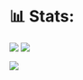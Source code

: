 # 📊 Stats:
<img src="https://github-readme-stats-wheat-two-53.vercel.app/api?username=fialh0&theme=dracula&hide_border=false&include_all_commits=false&count_private=false" /> <img src="https://github-readme-streak-stats.herokuapp.com/?user=fialh0&theme=dracula&hide_border=false" />


![](https://github-readme-stats-wheat-two-53.vercel.app/api/top-langs/?username=fialh0&theme=dracula&hide_border=false&include_all_commits=false&count_private=false&layout=compact)
